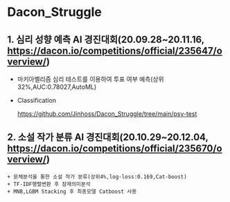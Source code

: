 # Dacon_Struggle
  ## 1. 심리 성향 예측 AI 경진대회(20.09.28~20.11.16, https://dacon.io/competitions/official/235647/overview/)  
   
   + 마키아벨리즘 심리 테스트를 이용하여 투표 여부 예측(상위32%,AUC:0.78027,AutoML)
   + Classification
  
     https://github.com/Jinhoss/Dacon_Struggle/tree/main/psy-test    
            
            
  ## 2. 소설 작가 분류 AI 경진대회(20.10.29~20.12.04, https://dacon.io/competitions/official/235670/overview/)  
    + 문체분석을 통한 소설 작가 분류(상위4%,log-loss:0.169,Cat-boost)
    + TF-IDF행렬변환 후 잠재의미분석
    + MNB,LGBM Stacking 후 최종모델 Catboost 사용
